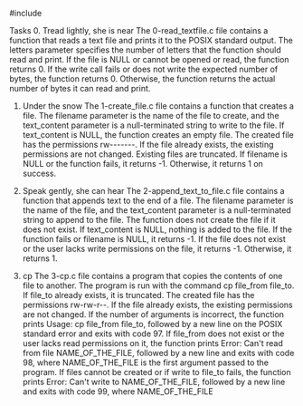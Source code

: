 #include 

Tasks
0. Tread lightly, she is near
The 0-read_textfile.c file contains a function that reads a text file and prints it to the POSIX standard output. The letters parameter specifies the number of letters that the function should read and print. If the file is NULL or cannot be opened or read, the function returns 0. If the write call fails or does not write the expected number of bytes, the function returns 0. Otherwise, the function returns the actual number of bytes it can read and print.

1. Under the snow
The 1-create_file.c file contains a function that creates a file. The filename parameter is the name of the file to create, and the text_content parameter is a null-terminated string to write to the file. If text_content is NULL, the function creates an empty file. The created file has the permissions rw-------. If the file already exists, the existing permissions are not changed. Existing files are truncated. If filename is NULL or the function fails, it returns -1. Otherwise, it returns 1 on success.

2. Speak gently, she can hear
The 2-append_text_to_file.c file contains a function that appends text to the end of a file. The filename parameter is the name of the file, and the text_content parameter is a null-terminated string to append to the file. The function does not create the file if it does not exist. If text_content is NULL, nothing is added to the file. If the function fails or filename is NULL, it returns -1. If the file does not exist or the user lacks write permissions on the file, it returns -1. Otherwise, it returns 1.

3. cp
The 3-cp.c file contains a program that copies the contents of one file to another. The program is run with the command cp file_from file_to. If file_to already exists, it is truncated. The created file has the permissions rw-rw-r--. If the file already exists, the existing permissions are not changed. If the number of arguments is incorrect, the function prints Usage: cp file_from file_to, followed by a new line on the POSIX standard error and exits with code 97. If file_from does not exist or the user lacks read permissions on it, the function prints Error: Can't read from file NAME_OF_THE_FILE, followed by a new line and exits with code 98, where NAME_OF_THE_FILE is the first argument passed to the program. If files cannot be created or if write to file_to fails, the function prints Error: Can't write to NAME_OF_THE_FILE, followed by a new line and exits with code 99, where NAME_OF_THE_FILE 
